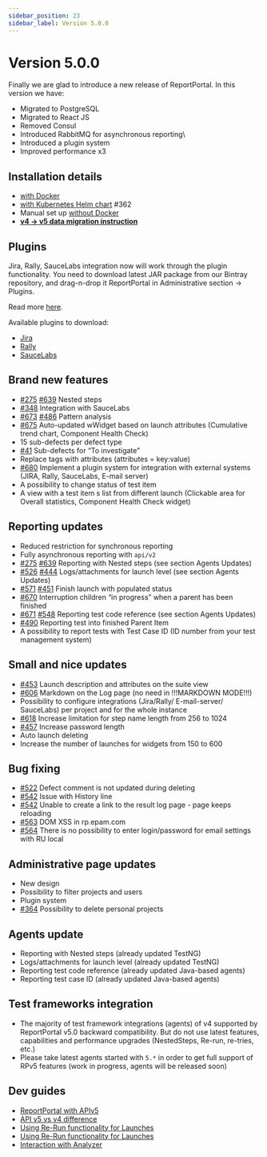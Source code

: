 ```yaml
---
sidebar_position: 23
sidebar_label: Version 5.0.0
---
```


# Version 5.0.0

Finally we are glad to introduce a new release of ReportPortal.
In this version we have:

* Migrated to PostgreSQL
* Migrated to React JS
* Removed Consul
* Introduced RabbitMQ for asynchronous reporting\
* Introduced a plugin system
* Improved performance x3

## Installation details
- [with Docker](/installation-steps/DeployWithDocker)
- [with Kubernetes Helm chart](/installation-steps/deploy-with-kubernetes/) #362
- Manual set up [without Docker](/installation-steps/DeployWithoutDocker)
- [**v4 -> v5 data migration instruction**](https://github.com/reportportal/reportportal/wiki/Migration-to-ReportPortal-v.5)
## Plugins
Jira, Rally, SauceLabs integration now will work through the plugin functionality. You need to download latest JAR package from our Bintray repository, and drag-n-drop it ReportPortal in Administrative section -> Plugins.

Read more [here](/plugins/ManagePlugins#upload-plugin).

Available plugins to download:
- [Jira](/plugins/AtlassianJiraServer)
- [Rally](/plugins/Rally)
- [SauceLabs](/plugins/SauceLabs)
## Brand new features
-	[#275](https://github.com/reportportal/reportportal/issues/275) [#639](https://github.com/reportportal/reportportal/issues/639)  Nested steps
-	[#348](https://github.com/reportportal/reportportal/issues/348) Integration with SauceLabs
-	[#673](https://github.com/reportportal/reportportal/issues/673) [#486](https://github.com/reportportal/reportportal/issues/486) Pattern analysis
-	[#675](https://github.com/reportportal/reportportal/issues/675) Auto-updated wWidget based on launch attributes (Cumulative trend chart, Component Health Check)
-	15 sub-defects per defect type
-	[#41](https://github.com/reportportal/reportportal/issues/41) Sub-defects for “To investigate”
-	Replace tags with attributes (attributes = key:value)
-	[#680](https://github.com/reportportal/reportportal/issues/680) Implement a plugin system for integration with external systems (JIRA, Rally, SauceLabs, E-mail server)
-	A possibility to change status of test item
-	A view with a test item s list from different launch (Clickable area for Overall statistics, Component Health Check widget)

## Reporting updates
-	Reduced restriction for synchronous reporting
-	Fully asynchronous reporting  with `api/v2`
-	[#275](https://github.com/reportportal/reportportal/issues/275) [#639](https://github.com/reportportal/reportportal/issues/639) Reporting with Nested steps  (see section Agents Updates)
-	[#526](https://github.com/reportportal/reportportal/issues/526) [#444](https://github.com/reportportal/reportportal/issues/444) Logs/attachments for launch level  (see section Agents Updates)
-	[#571](https://github.com/reportportal/reportportal/issues/571) [#451](https://github.com/reportportal/reportportal/issues/451)  Finish launch with populated status
-	[#670](https://github.com/reportportal/reportportal/issues/670) Interruption children “in progress” when a parent has been finished
-	[#671](https://github.com/reportportal/reportportal/issues/671) [#548](https://github.com/reportportal/reportportal/issues/548) Reporting test code reference (see section Agents Updates)
-	[#490](https://github.com/reportportal/reportportal/issues/490) Reporting test into finished Parent Item
-	A possibility to report tests with Test Case ID (ID number from your test management system)

## Small and nice updates
-	[#453](https://github.com/reportportal/reportportal/issues/453)  Launch description and attributes on  the  suite view
-	[#606](https://github.com/reportportal/reportportal/issues/606) Markdown on the Log page (no need in !!!MARKDOWN MODE!!!)
-	Possibility to configure integrations (Jira/Rally/ E-mail-server/ SauceLabs) per project and for the whole instance
-	[#618](https://github.com/reportportal/reportportal/issues/618) Increase limitation for step name length from 256 to 1024
-	[#457](https://github.com/reportportal/reportportal/issues/457) Increase password length
-	Auto launch deleting
-	Increase the number of launches for widgets from 150 to 600


## Bug fixing
-	[#522](https://github.com/reportportal/reportportal/issues/522)  Defect comment is not updated during deleting
-	[#542](https://github.com/reportportal/reportportal/issues/542)  Issue with History line
-	[#542](https://github.com/reportportal/reportportal/issues/542) Unable to create a link to the result log page - page keeps reloading
-	[#563](https://github.com/reportportal/reportportal/issues/563) DOM XSS in rp.epam.com
-	[#564](https://github.com/reportportal/reportportal/issues/564) There is no possibility to enter login/password for email settings with RU local

## Administrative page updates
-	New design
-	Possibility to filter projects and users
-	Plugin system
-	[#364](https://github.com/reportportal/reportportal/issues/364)  Possibility to delete personal projects

## Agents update
-	Reporting with Nested steps (already updated TestNG)
-	Logs/attachments for launch level (already updated TestNG)
-	Reporting test code reference (already updated Java-based agents)
-	Reporting test case ID (already updated Java-based agents)

## Test frameworks integration
- The majority of test framework integrations (agents) of v4 supported by ReportPortal v5.0 backward compatibility. But do not use latest features, capabilities and performance upgrades (NestedSteps, Re-run, re-tries, etc.)
- Please take latest agents started with `5.*` in order to get full support of RPv5 features (work in progress, agents will be released soon)

## Dev guides
- [ReportPortal with APIv5](https://github.com/reportportal/documentation/blob/master/src/md/src/DevGuides/reporting.md)
- [API v5 vs v4 difference](https://github.com/reportportal/documentation/blob/master/src/md/src/DevGuides/api-differences.md)
- [Using Re-Run functionality for Launches](https://github.com/reportportal/documentation/blob/master/src/md/src/DevGuides/rerun.md)
- [Using Re-Run functionality for Launches](https://github.com/reportportal/documentation/blob/master/src/md/src/DevGuides/rerun.md)
- [Interaction with Analyzer](https://github.com/reportportal/documentation/blob/master/src/md/src/DevGuides/analyzer.md)

